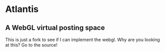 # Atlantis
## A WebGL virtual posting space

This is just a fork to see if I can implement the webgl.
Why are you looking at this? Go to the source!
